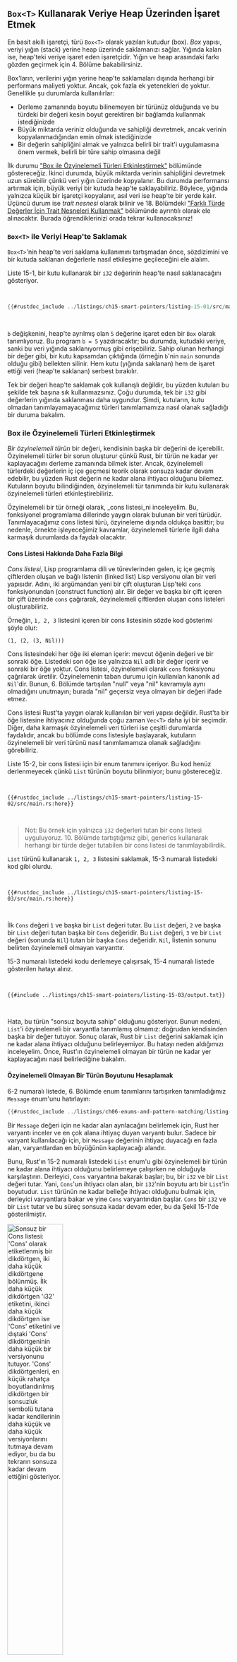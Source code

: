 ## `Box<T>` Kullanarak Veriye Heap Üzerinden İşaret Etmek

En basit akıllı işaretçi, türü `Box<T>` olarak yazılan kutudur (box). _Box_ yapısı, veriyi yığın (stack) yerine heap üzerinde saklamanızı sağlar. Yığında kalan ise, heap'teki veriye işaret eden işaretçidir. Yığın ve heap arasındaki farkı gözden geçirmek için 4. Bölüme bakabilirsiniz.

Box'ların, verilerini yığın yerine heap'te saklamaları dışında herhangi bir performans maliyeti yoktur. Ancak, çok fazla ek yetenekleri de yoktur. Genellikle şu durumlarda kullanılırlar:

- Derleme zamanında boyutu bilinemeyen bir türünüz olduğunda ve bu türdeki bir değeri kesin boyut gerektiren bir bağlamda kullanmak istediğinizde
- Büyük miktarda veriniz olduğunda ve sahipliği devretmek, ancak verinin kopyalanmadığından emin olmak istediğinizde
- Bir değerin sahipliğini almak ve yalnızca belirli bir trait'i uygulamasına önem vermek, belirli bir türe sahip olmasına değil

İlk durumu ["Box ile Özyinelemeli Türleri Etkinleştirmek"](#box-ile-özyinelemeli-türleri-etkinleştirmek) bölümünde göstereceğiz. İkinci durumda, büyük miktarda verinin sahipliğini devretmek uzun sürebilir çünkü veri yığın üzerinde kopyalanır. Bu durumda performansı artırmak için, büyük veriyi bir kutuda heap'te saklayabiliriz. Böylece, yığında yalnızca küçük bir işaretçi kopyalanır, asıl veri ise heap'te bir yerde kalır. Üçüncü durum ise _trait nesnesi_ olarak bilinir ve 18. Bölümdeki ["Farklı Türde Değerler İçin Trait Nesneleri Kullanmak"](ch18-02-trait-objects.md#ortak-davranışları-soyutlamak-için-trait-nesneleri-kullanmak) bölümünde ayrıntılı olarak ele alınacaktır. Burada öğrendiklerinizi orada tekrar kullanacaksınız!

### `Box<T>` ile Veriyi Heap'te Saklamak

`Box<T>`'nin heap'te veri saklama kullanımını tartışmadan önce, sözdizimini ve bir kutuda saklanan değerlerle nasıl etkileşime geçileceğini ele alalım.

Liste 15-1, bir kutu kullanarak bir `i32` değerinin heap'te nasıl saklanacağını gösteriyor.

<Listing number="15-1" file-name="src/main.rs" caption="Bir kutu kullanarak bir `i32` değerini heap'te saklamak">

```rust
{{#rustdoc_include ../listings/ch15-smart-pointers/listing-15-01/src/main.rs}}
```

</Listing>

`b` değişkenini, heap'te ayrılmış olan `5` değerine işaret eden bir `Box` olarak tanımlıyoruz. Bu program `b = 5` yazdıracaktır; bu durumda, kutudaki veriye, sanki bu veri yığında saklanıyormuş gibi erişebiliriz. Sahip olunan herhangi bir değer gibi, bir kutu kapsamdan çıktığında (örneğin `b`'nin `main` sonunda olduğu gibi) bellekten silinir. Hem kutu (yığında saklanan) hem de işaret ettiği veri (heap'te saklanan) serbest bırakılır.

Tek bir değeri heap'te saklamak çok kullanışlı değildir, bu yüzden kutuları bu şekilde tek başına sık kullanmazsınız. Çoğu durumda, tek bir `i32` gibi değerlerin yığında saklanması daha uygundur. Şimdi, kutuların, kutu olmadan tanımlayamayacağımız türleri tanımlamamıza nasıl olanak sağladığı bir duruma bakalım.

### Box ile Özyinelemeli Türleri Etkinleştirmek

_Bir özyinelemeli türün_ bir değeri, kendisinin başka bir değerini de içerebilir. Özyinelemeli türler bir sorun oluşturur çünkü Rust, bir türün ne kadar yer kaplayacağını derleme zamanında bilmek ister. Ancak, özyinelemeli türlerdeki değerlerin iç içe geçmesi teorik olarak sonsuza kadar devam edebilir, bu yüzden Rust değerin ne kadar alana ihtiyacı olduğunu bilemez. Kutuların boyutu bilindiğinden, özyinelemeli tür tanımında bir kutu kullanarak özyinelemeli türleri etkinleştirebiliriz.

Özyinelemeli bir tür örneği olarak, _cons listesi_ni inceleyelim. Bu, fonksiyonel programlama dillerinde yaygın olarak bulunan bir veri türüdür. Tanımlayacağımız cons listesi türü, özyineleme dışında oldukça basittir; bu nedenle, örnekte işleyeceğimiz kavramlar, özyinelemeli türlerle ilgili daha karmaşık durumlarda da faydalı olacaktır.

#### Cons Listesi Hakkında Daha Fazla Bilgi

_Cons listesi_, Lisp programlama dili ve türevlerinden gelen, iç içe geçmiş çiftlerden oluşan ve bağlı listenin (linked list) Lisp versiyonu olan bir veri yapısıdır. Adını, iki argümandan yeni bir çift oluşturan Lisp'teki `cons` fonksiyonundan (construct function) alır. Bir değer ve başka bir çift içeren bir çift üzerinde `cons` çağırarak, özyinelemeli çiftlerden oluşan cons listeleri oluşturabiliriz.

Örneğin, `1, 2, 3` listesini içeren bir cons listesinin sözde kod gösterimi şöyle olur:

```text
(1, (2, (3, Nil)))
```

Cons listesindeki her öğe iki eleman içerir: mevcut öğenin değeri ve bir sonraki öğe. Listedeki son öğe ise yalnızca `Nil` adlı bir değer içerir ve sonraki bir öğe yoktur. Cons listesi, özyinelemeli olarak `cons` fonksiyonu çağrılarak üretilir. Özyinelemenin taban durumu için kullanılan kanonik ad `Nil`'dir. Bunun, 6. Bölümde tartışılan "null" veya "nil" kavramıyla aynı olmadığını unutmayın; burada "nil" geçersiz veya olmayan bir değeri ifade etmez.

Cons listesi Rust'ta yaygın olarak kullanılan bir veri yapısı değildir. Rust'ta bir öğe listesine ihtiyacınız olduğunda çoğu zaman `Vec<T>` daha iyi bir seçimdir. Diğer, daha karmaşık özyinelemeli veri türleri ise çeşitli durumlarda faydalıdır, ancak bu bölümde cons listesiyle başlayarak, kutuların özyinelemeli bir veri türünü nasıl tanımlamamıza olanak sağladığını görebiliriz.

Liste 15-2, bir cons listesi için bir enum tanımını içeriyor. Bu kod henüz derlenmeyecek çünkü `List` türünün boyutu bilinmiyor; bunu göstereceğiz.

<Listing number="15-2" file-name="src/main.rs" caption="`i32` değerlerinden oluşan bir cons listesi veri yapısını temsil eden enum tanımının ilk denemesi">

```rust,ignore,does_not_compile
{{#rustdoc_include ../listings/ch15-smart-pointers/listing-15-02/src/main.rs:here}}
```

</Listing>

> Not: Bu örnek için yalnızca `i32` değerleri tutan bir cons listesi uyguluyoruz. 10. Bölümde tartıştığımız gibi, generics kullanarak herhangi bir türde değer tutabilen bir cons listesi de tanımlayabilirdik.

`List` türünü kullanarak `1, 2, 3` listesini saklamak, 15-3 numaralı listedeki kod gibi olurdu.

<Listing number="15-3" file-name="src/main.rs" caption="`List` enum'unu kullanarak `1, 2, 3` listesini saklamak">

```rust,ignore,does_not_compile
{{#rustdoc_include ../listings/ch15-smart-pointers/listing-15-03/src/main.rs:here}}
```

</Listing>

İlk `Cons` değeri `1` ve başka bir `List` değeri tutar. Bu `List` değeri, `2` ve başka bir `List` değeri tutan başka bir `Cons` değeridir. Bu `List` değeri, `3` ve bir `List` değeri (sonunda `Nil`) tutan bir başka `Cons` değeridir. `Nil`, listenin sonunu belirten özyinelemeli olmayan varyanttır.

15-3 numaralı listedeki kodu derlemeye çalışırsak, 15-4 numaralı listede gösterilen hatayı alırız.

<Listing number="15-4" caption="Özyinelemeli bir enum tanımlamaya çalışırken aldığımız hata">

```console
{{#include ../listings/ch15-smart-pointers/listing-15-03/output.txt}}
```

</Listing>

Hata, bu türün "sonsuz boyuta sahip" olduğunu gösteriyor. Bunun nedeni, `List`'i özyinelemeli bir varyantla tanımlamış olmamız: doğrudan kendisinden başka bir değer tutuyor. Sonuç olarak, Rust bir `List` değerini saklamak için ne kadar alana ihtiyacı olduğunu belirleyemiyor. Bu hatayı neden aldığımızı inceleyelim. Önce, Rust'ın özyinelemeli olmayan bir türün ne kadar yer kaplayacağını nasıl belirlediğine bakalım.

#### Özyinelemeli Olmayan Bir Türün Boyutunu Hesaplamak

6-2 numaralı listede, 6. Bölümde enum tanımlarını tartışırken tanımladığımız `Message` enum'unu hatırlayın:

```rust
{{#rustdoc_include ../listings/ch06-enums-and-pattern-matching/listing-06-02/src/main.rs:here}}
```

Bir `Message` değeri için ne kadar alan ayrılacağını belirlemek için, Rust her varyantı inceler ve en çok alana ihtiyaç duyan varyantı bulur. Sadece bir varyant kullanılacağı için, bir `Message` değerinin ihtiyaç duyacağı en fazla alan, varyantlardan en büyüğünün kaplayacağı alandır.

Bunu, Rust'ın 15-2 numaralı listedeki `List` enum'u gibi özyinelemeli bir türün ne kadar alana ihtiyacı olduğunu belirlemeye çalışırken ne olduğuyla karşılaştırın. Derleyici, `Cons` varyantına bakarak başlar; bu, bir `i32` ve bir `List` değeri tutar. Yani, `Cons`'un ihtiyacı olan alan, bir `i32`'nin boyutu artı bir `List`'in boyutudur. `List` türünün ne kadar belleğe ihtiyacı olduğunu bulmak için, derleyici varyantlara bakar ve yine `Cons` varyantından başlar. `Cons` bir `i32` ve bir `List` tutar ve bu süreç sonsuza kadar devam eder, bu da Şekil 15-1'de gösterilmiştir.

<img alt="Sonsuz bir Cons listesi: 'Cons' olarak etiketlenmiş bir dikdörtgen, iki daha küçük dikdörtgene bölünmüş. İlk daha küçük dikdörtgen 'i32' etiketini, ikinci daha küçük dikdörtgen ise 'Cons' etiketini ve dıştaki 'Cons' dikdörtgeninin daha küçük bir versiyonunu tutuyor. 'Cons' dikdörtgenleri, en küçük rahatça boyutlandırılmış dikdörtgen bir sonsuzluk sembolü tutana kadar kendilerinin daha küçük ve daha küçük versiyonlarını tutmaya devam ediyor, bu da bu tekrarın sonsuza kadar devam ettiğini gösteriyor." src="img/trpl15-01.svg" class="center" style="width: 50%;" />

<span class="caption">Şekil 15-1: Sonsuz `List`'in sonsuz `Cons` varyantlarından oluşması</span>

#### `Box<T>` Kullanarak Bilinen Boyuta Sahip Özyinelemeli Tür Elde Etmek

Rust, özyinelemeli tanımlanan türler için ne kadar alan ayıracağını bilemediğinden, derleyici şu yardımcı öneriyle birlikte bir hata verir:

```text
help: döngüyü kırmak için biraz dolaylılık ekleyin (ör. `Box`, `Rc` veya `&`)
  |
2 |     Cons(i32, Box<List>),
  |               ++++    +
```

Buradaki _dolaylılık_ (indirection), bir değeri doğrudan saklamak yerine, veri yapısını değeri dolaylı olarak, yani ona işaret eden bir işaretçiyle saklayacak şekilde değiştirmemiz gerektiği anlamına gelir.

Bir `Box<T>` bir işaretçi olduğundan, Rust her zaman bir `Box<T>`'nin ne kadar alana ihtiyacı olduğunu bilir: bir işaretçinin boyutu, işaret ettiği verinin miktarına göre değişmez. Bu, `Cons` varyantında doğrudan başka bir `List` değeri yerine bir `Box<T>` koyabileceğimiz anlamına gelir. `Box<T>`, bir sonraki `List` değerine işaret eder ve bu değer heap'te saklanır, `Cons` varyantının içinde değil. Kavramsal olarak hâlâ listelerden oluşan bir listeye sahibiz, ancak bu uygulama artık öğeleri birbirinin içine koymak yerine yan yana koymak gibidir.

15-2 ve 15-3 numaralı listelerdeki `List` enum'unun tanımını ve kullanımını, derlenecek şekilde 15-5 numaralı listedeki koda dönüştürebiliriz.

<Listing number="15-5" file-name="src/main.rs" caption="Bilinen boyuta sahip olmak için `Box<T>` kullanan `List` tanımı">

```rust
{{#rustdoc_include ../listings/ch15-smart-pointers/listing-15-05/src/main.rs}}
```

</Listing>

`Cons` varyantı, bir `i32`'nin boyutuna ek olarak kutunun işaretçi verisini saklayacak kadar alana ihtiyaç duyar. `Nil` varyantı ise hiçbir değer saklamaz, bu yüzden yığında `Cons`'tan daha az alana ihtiyaç duyar. Artık herhangi bir `List` değerinin, bir `i32` boyutu artı bir kutunun işaretçi verisi kadar yer kaplayacağını biliyoruz. Bir kutu kullanarak sonsuz, özyinelemeli zinciri kırdık ve derleyici artık bir `List` değerini saklamak için ne kadar alana ihtiyacı olduğunu belirleyebiliyor. Şekil 15-2, `Cons` varyantının şimdi nasıl göründüğünü gösteriyor.

<img alt="Bir dikdörtgen 'Cons' etiketli iki daha küçük dikdörtgene bölünmüş. İlk daha küçük dikdörtgen 'i32' etiketini taşırken, ikinci daha küçük dikdörtgen 'Box' etiketini taşır ve içinde 'usize' etiketli bir dikdörtgen bulunur, bu da kutunun işaretçi verisinin sonlu boyutunu temsil eder." src="img/trpl15-02.svg" class="center" />

<span class="caption">Şekil 15-2: `Cons`'un bir `Box` tuttuğu için sonsuz boyutta olmaması</span>

Kutular yalnızca dolaylılık ve heap tahsisi sağlar; diğer akıllı işaretçi türlerinde göreceğimiz gibi özel yetenekleri yoktur. Ayrıca, bu özel yeteneklerin getirdiği performans maliyetine de sahip değillerdir; bu nedenle, yalnızca dolaylılığın gerektiği cons listesi gibi durumlarda faydalı olabilirler. Kutuların başka kullanım alanlarını 18. Bölümde göreceğiz.

`Box<T>` türü, `Deref` trait'ini uyguladığı için bir akıllı işaretçidir; bu, `Box<T>` değerlerinin referans gibi kullanılmasına olanak tanır. Bir `Box<T>` değeri kapsamdan çıktığında, kutunun işaret ettiği heap verisi de `Drop` trait'i sayesinde temizlenir. Bu iki trait, bu bölümün geri kalanında ele alacağımız diğer akıllı işaretçi türlerinin sunduğu işlevsellik için daha da önemli olacaktır. Şimdi bu iki trait'i daha ayrıntılı inceleyelim.

[trait-objects]: ch18-02-trait-objects.md#ortak-davranışları-soyutlamak-için-trait-nesneleri-kullanmak
